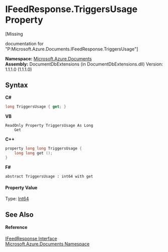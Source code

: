 # IFeedResponse.TriggersUsage Property 
 

\[Missing <summary> documentation for "P:Microsoft.Azure.Documents.IFeedResponse.TriggersUsage"\]

**Namespace:**&nbsp;<a href="856b2e23-9c8b-2618-f913-67d85d500616">Microsoft.Azure.Documents</a><br />**Assembly:**&nbsp;DocumentDbExtensions (in DocumentDbExtensions.dll) Version: 1.1.1.0 (1.1.1.0)

## Syntax

**C#**<br />
``` C#
long TriggersUsage { get; }
```

**VB**<br />
``` VB
ReadOnly Property TriggersUsage As Long
	Get
```

**C++**<br />
``` C++
property long long TriggersUsage {
	long long get ();
}
```

**F#**<br />
``` F#
abstract TriggersUsage : int64 with get

```


#### Property Value
Type: <a href="http://msdn2.microsoft.com/en-us/library/6yy583ek" target="_blank">Int64</a>

## See Also


#### Reference
<a href="cbcd444d-ffe1-6199-9c3a-29fa6b4f474e">IFeedResponse Interface</a><br /><a href="856b2e23-9c8b-2618-f913-67d85d500616">Microsoft.Azure.Documents Namespace</a><br />